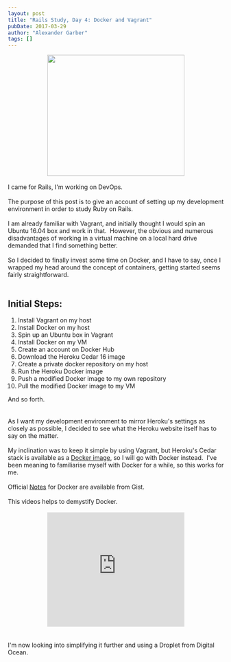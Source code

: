 ```yaml
---
layout: post
title: "Rails Study, Day 4: Docker and Vagrant"
pubDate: 2017-03-29
author: "Alexander Garber"
tags: []
---
```


<div dir="ltr" style="text-align: left;" trbidi="on">
          <div class="separator" style="clear: both; text-align: center;"><a href="https://4.bp.blogspot.com/-OCf7x2MoMkQ/WNm5VfYAYPI/AAAAAAAAQRU/uCDulouyiWMQAUWvYS1yR4pjnKX5jNyZACPcB/s1600/docker-100275159-orig.jpg" imageanchor="1" style="margin-left: 1em; margin-right: 1em;"><img border="0" height="282" src="https://4.bp.blogspot.com/-OCf7x2MoMkQ/WNm5VfYAYPI/AAAAAAAAQRU/uCDulouyiWMQAUWvYS1yR4pjnKX5jNyZACPcB/s320/docker-100275159-orig.jpg" width="320"></a></div>
<br>I came for Rails, I'm working on DevOps.<br><br>The
          purpose of this post is to give an account of setting up my development environment in order to study Ruby on Rails.<br><br>I am already familiar with Vagrant, and initially thought I would spin an Ubuntu 16.04 box and work in that.
           However, the obvious and numerous disadvantages of working in a virtual machine on a local hard drive demanded that I find something better.<br><br>So I decided to finally invest some time on Docker, and I have to say, once I
          wrapped my head around the concept of containers, getting started seems fairly straightforward.<br><br>
          <h2 style="text-align: left;">Initial Steps:</h2>
          <ol style="text-align: left;">
            <li>Install Vagrant on my host</li>
            <li>Install Docker on my host</li>
            <li>Spin up an Ubuntu box in Vagrant</li>
            <li>Install Docker on my VM</li>
            <li>Create an account on Docker Hub</li>
            <li>Download the Heroku Cedar 16 image</li>
            <li>Create a private docker repository on my host</li>
            <li>Run the Heroku Docker image</li>
            <li>Push a modified Docker image to my own repository</li>
            <li>Pull the modified Docker image to my VM</li>
          </ol>
          <div>And so forth.</div>
<br><br>As I want my development environment to mirror Heroku's settings as closely as possible, I decided to see what the Heroku website itself has to say on the matter.<br><br>My inclination was to keep it
          simple by using Vagrant, but Heroku's Cedar stack is available as a <a href="https://hub.docker.com/r/heroku/cedar/" target="_blank">Docker image</a>, so I will go with Docker instead.  I've been meaning to familiarise myself with
          Docker for a while, so this works for me.<br><br>Official <a href="https://gist.github.com/botchagalupe/53695f50eebbd3eaa9aa" target="_blank">Notes</a> for Docker are available from Gist.<br><br>This videos helps to
          demystify Docker.<br><br>
          <div class="separator" style="clear: both; text-align: center;"><iframe allowfullscreen="" class="YOUTUBE-iframe-video" data-thumbnail-src="https://i.ytimg.com/vi/pGYAg7TMmp0/0.jpg" frameborder="0" height="266" src="https://www.youtube.com/embed/pGYAg7TMmp0?feature=player_embedded" width="320"></iframe></div>
<br><br>
          <div>I'm now looking into simplifying it further and using a Droplet from Digital Ocean.</div>
        </div>
